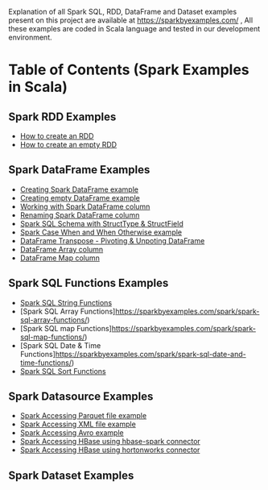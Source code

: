 Explanation of all Spark SQL, RDD, DataFrame and Dataset examples present on this project are available at https://sparkbyexamples.com/ , All these examples are coded in Scala language and tested in our development environment.

# Table of Contents (Spark Examples in Scala)

## Spark RDD Examples
  - [How to create an RDD](https://sparkbyexamples.com/spark/different-ways-to-create-spark-rdd/)
  - [How to create an empty RDD](https://sparkbyexamples.com/spark/spark-how-to-create-an-empty-rdd/)
  
## Spark DataFrame Examples
   
  - [Creating Spark DataFrame example](https://sparkbyexamples.com/spark/different-ways-to-create-a-spark-dataframe/)
  - [Creating empty DataFrame example](https://sparkbyexamples.com/spark/spark-how-to-create-an-empty-dataframe/)
  - [Working with Spark DataFrame column](https://sparkbyexamples.com/spark/spark-dataframe-withcolumn/)
  - [Renaming Spark DataFrame column](https://sparkbyexamples.com/spark/rename-a-column-on-spark-dataframes/)
  - [Spark SQL Schema with StructType & StructField](https://sparkbyexamples.com/spark/spark-sql-structtype-on-dataframe/)
  - [Spark Case When and When Otherwise example](https://sparkbyexamples.com/spark/spark-case-when-otherwise-example/)
  - [DataFrame Transpose - Pivoting & Unpoting DataFrame](https://sparkbyexamples.com/spark/how-to-pivot-table-and-unpivot-a-spark-dataframe/)
  - [DataFrame Array column](https://sparkbyexamples.com/spark/spark-array-arraytype-dataframe-column/)
  - [DataFrame Map column](https://sparkbyexamples.com/spark/spark-dataframe-map-maptype-column/)
  
## Spark SQL Functions Examples

  - [Spark SQL String Functions](https://sparkbyexamples.com/spark/usage-of-spark-sql-string-functions/)
  - [Spark SQL Array Functions]https://sparkbyexamples.com/spark/spark-sql-array-functions/)
  - [Spark SQL map Functions]https://sparkbyexamples.com/spark/spark-sql-map-functions/)
  - [Spark SQL Date & Time Functions]https://sparkbyexamples.com/spark/spark-sql-date-and-time-functions/)
  - [Spark SQL Sort Functions](https://sparkbyexamples.com/spark/spark-sql-sort-functions/)
  
## Spark Datasource Examples

  - [Spark Accessing Parquet file example ](https://sparkbyexamples.com/spark/spark-read-write-dataframe-parquet-example/)
  - [Spark Accessing XML file example](https://sparkbyexamples.com/spark/processing-xml-files-in-spark/)
  - [Spark Accessing Avro example](https://sparkbyexamples.com/spark/read-write-avro-file-spark-dataframe/)
  - [Spark Accessing HBase using hbase-spark connector](https://sparkbyexamples.com/spark/spark-read-write-using-hbase-spark-connector/)
  - [Spark Accessing HBase using hortonworks connector](https://sparkbyexamples.com/spark/create-spark-dataframe-from-hbase-using-hortonworks/)
  
## Spark Dataset Examples

